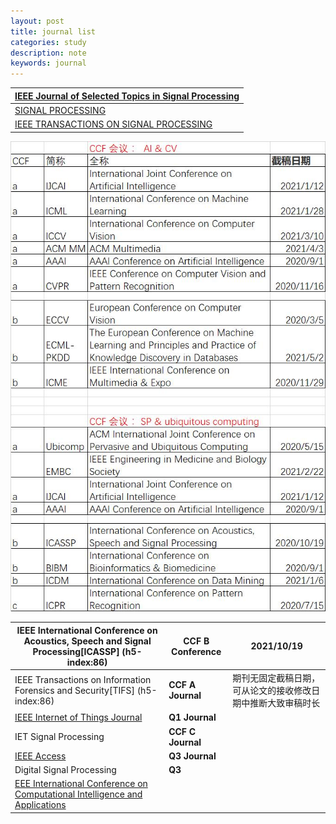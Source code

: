 ```yaml
---
layout: post
title: journal list
categories: study
description: note
keywords: journal
---
```


<head>
    <script src="https://cdn.mathjax.org/mathjax/latest/MathJax.js?config=TeX-AMS-MML_HTMLorMML" type="text/javascript"></script>
    <script type="text/x-mathjax-config">
        MathJax.Hub.Config({
            tex2jax: {
            skipTags: ['script', 'noscript', 'style', 'textarea', 'pre'],
            inlineMath: [['$','$']]
            }
        });
    </script>
</head>

| [IEEE Journal of Selected Topics in Signal Processing](https://www.letpub.com.cn/index.php?page=journalapp&view=detail&journalid=3338) |
| ------------------------------------------------------------ |
| [SIGNAL PROCESSING](https://www.letpub.com.cn/index.php?page=journalapp&view=detail&journalid=7505) |
| [IEEE TRANSACTIONS ON SIGNAL PROCESSING](https://www.letpub.com.cn/index.php?page=journalapp&view=detail&journalid=3419) |

![image-20201225143534780](../images/blog/image-20201225143534780.png)	





| IEEE International Conference on Acoustics, Speech and Signal Processing[ICASSP] (h5-index:86) | **CCF  B Conference** | 2021/10/19                                                   |
| ------------------------------------------------------------ | --------------------- | ------------------------------------------------------------ |
| IEEE Transactions on Information Forensics and Security[TIFS] (h5-index:86) | **CCF  A Journal**    | 期刊无固定截稿日期，可从论文的接收修改日期中推断大致审稿时长 |
| [IEEE Internet of Things Journal](https://ieeexplore.ieee.org/xpl/RecentIssue.jsp?punumber=6488907) | **Q1 Journal**        |                                                              |
| IET Signal Processing                                        | **CCF C Journal**     |                                                              |
| [IEEE Access](https://ieeexplore.ieee.org/xpl/RecentIssue.jsp?punumber=6287639) | **Q3 Journal**        |                                                              |
| Digital Signal Processing                                    | **Q3**                |                                                              |
| [EEE International Conference on Computational Intelligence and Applications](https://www.myhuiban.com/conference/2245) |                       |                                                              |













